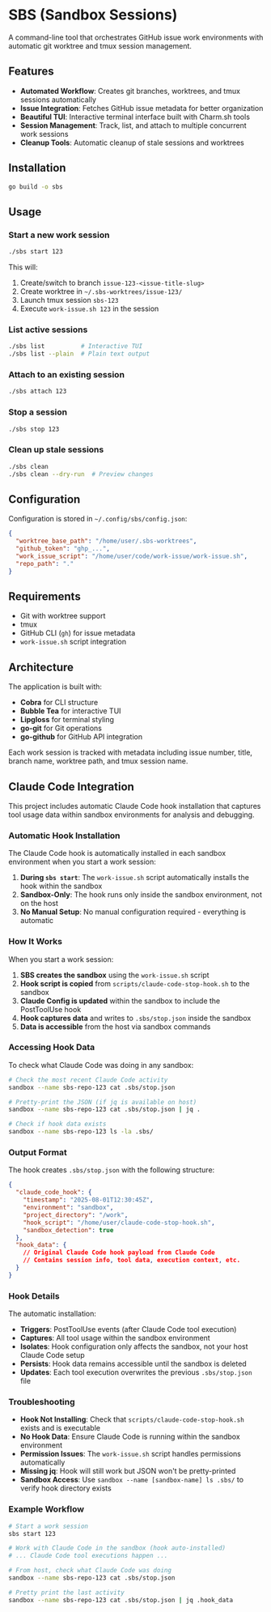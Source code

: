 # SBS (Sandbox Sessions)

A command-line tool that orchestrates GitHub issue work environments with automatic git worktree and tmux session management.

## Features

- **Automated Workflow**: Creates git branches, worktrees, and tmux sessions automatically
- **Issue Integration**: Fetches GitHub issue metadata for better organization
- **Beautiful TUI**: Interactive terminal interface built with Charm.sh tools
- **Session Management**: Track, list, and attach to multiple concurrent work sessions
- **Cleanup Tools**: Automatic cleanup of stale sessions and worktrees

## Installation

```bash
go build -o sbs
```

## Usage

### Start a new work session
```bash
./sbs start 123
```

This will:
1. Create/switch to branch `issue-123-<issue-title-slug>`
2. Create worktree in `~/.sbs-worktrees/issue-123/`
3. Launch tmux session `sbs-123`
4. Execute `work-issue.sh 123` in the session

### List active sessions
```bash
./sbs list          # Interactive TUI
./sbs list --plain  # Plain text output
```

### Attach to an existing session
```bash
./sbs attach 123
```

### Stop a session
```bash
./sbs stop 123
```

### Clean up stale sessions
```bash
./sbs clean
./sbs clean --dry-run  # Preview changes
```

## Configuration

Configuration is stored in `~/.config/sbs/config.json`:

```json
{
  "worktree_base_path": "/home/user/.sbs-worktrees",
  "github_token": "ghp_...",
  "work_issue_script": "/home/user/code/work-issue/work-issue.sh",
  "repo_path": "."
}
```

## Requirements

- Git with worktree support
- tmux
- GitHub CLI (`gh`) for issue metadata
- `work-issue.sh` script integration

## Architecture

The application is built with:
- **Cobra** for CLI structure
- **Bubble Tea** for interactive TUI
- **Lipgloss** for terminal styling
- **go-git** for Git operations
- **go-github** for GitHub API integration

Each work session is tracked with metadata including issue number, title, branch name, worktree path, and tmux session name.

## Claude Code Integration

This project includes automatic Claude Code hook installation that captures tool usage data within sandbox environments for analysis and debugging.

### Automatic Hook Installation

The Claude Code hook is automatically installed in each sandbox environment when you start a work session:

1. **During `sbs start`**: The `work-issue.sh` script automatically installs the hook within the sandbox
2. **Sandbox-Only**: The hook runs only inside the sandbox environment, not on the host
3. **No Manual Setup**: No manual configuration required - everything is automatic

### How It Works

When you start a work session:

1. **SBS creates the sandbox** using the `work-issue.sh` script
2. **Hook script is copied** from `scripts/claude-code-stop-hook.sh` to the sandbox
3. **Claude Config is updated** within the sandbox to include the PostToolUse hook
4. **Hook captures data** and writes to `.sbs/stop.json` inside the sandbox
5. **Data is accessible** from the host via sandbox commands

### Accessing Hook Data

To check what Claude Code was doing in any sandbox:

```bash
# Check the most recent Claude Code activity
sandbox --name sbs-repo-123 cat .sbs/stop.json

# Pretty-print the JSON (if jq is available on host)
sandbox --name sbs-repo-123 cat .sbs/stop.json | jq .

# Check if hook data exists
sandbox --name sbs-repo-123 ls -la .sbs/
```

### Output Format

The hook creates `.sbs/stop.json` with the following structure:

```json
{
  "claude_code_hook": {
    "timestamp": "2025-08-01T12:30:45Z",
    "environment": "sandbox",
    "project_directory": "/work",
    "hook_script": "/home/user/claude-code-stop-hook.sh",
    "sandbox_detection": true
  },
  "hook_data": {
    // Original Claude Code hook payload from Claude Code
    // Contains session info, tool data, execution context, etc.
  }
}
```

### Hook Details

The automatic installation:

- **Triggers**: PostToolUse events (after Claude Code tool execution)
- **Captures**: All tool usage within the sandbox environment
- **Isolates**: Hook configuration only affects the sandbox, not your host Claude Code setup
- **Persists**: Hook data remains accessible until the sandbox is deleted
- **Updates**: Each tool execution overwrites the previous `.sbs/stop.json` file

### Troubleshooting

- **Hook Not Installing**: Check that `scripts/claude-code-stop-hook.sh` exists and is executable
- **No Hook Data**: Ensure Claude Code is running within the sandbox environment
- **Permission Issues**: The `work-issue.sh` script handles permissions automatically
- **Missing jq**: Hook will still work but JSON won't be pretty-printed
- **Sandbox Access**: Use `sandbox --name [sandbox-name] ls .sbs/` to verify hook directory exists

### Example Workflow

```bash
# Start a work session
sbs start 123

# Work with Claude Code in the sandbox (hook auto-installed)
# ... Claude Code tool executions happen ...

# From host, check what Claude Code was doing
sandbox --name sbs-repo-123 cat .sbs/stop.json

# Pretty print the last activity
sandbox --name sbs-repo-123 cat .sbs/stop.json | jq .hook_data
```
